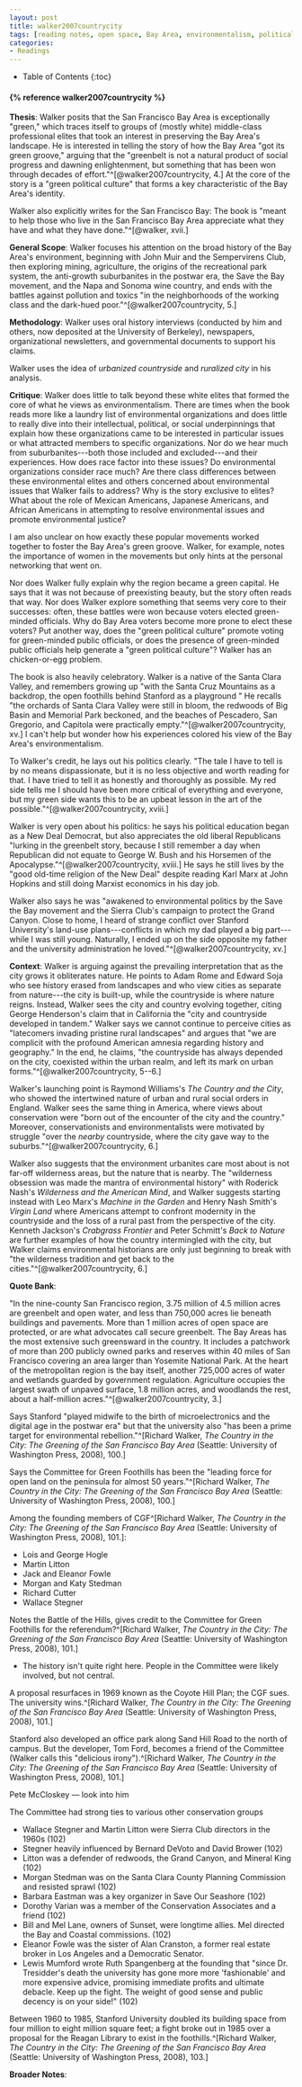 ```yaml
---
layout: post
title: walker2007countrycity
tags: [reading notes, open space, Bay Area, environmentalism, political culture, Stanford University, Committee for Green Foothills, Karl Belser, Wallace Stegner]
categories:
- Readings
---
```

* Table of Contents
{:toc}

<h4>{% reference walker2007countrycity %}</h4>

**Thesis**: Walker posits that the San Francisco Bay Area is exceptionally
"green," which traces itself to groups of (mostly white) middle-class
professional elites that took an interest in preserving the Bay Area's
landscape. He is interested in telling the story of how the Bay Area "got its
green groove," arguing that the "greenbelt is not a natural product of social
progress and dawning enlightenment, but something that has been won through
decades of effort."^[@walker2007countrycity, 4.] At the core of the story is a
"green political culture" that forms a key characteristic of the Bay Area's
identity.

Walker also explicitly writes for the San Francisco Bay: The book is "meant to
help those who live in the San Francisco Bay Area appreciate what they have
and what they have done."^[@walker, xvii.]

**General Scope**: Walker focuses his attention on the broad history of the
Bay Area's environment, beginning with John Muir and the Sempervirens Club,
then exploring mining, agriculture, the origins of the recreational park
system, the anti-growth suburbanites in the postwar era, the Save the Bay
movement, and the Napa and Sonoma wine country, and ends with the battles
against pollution and toxics "in the neighborhoods of the working class and
the dark-hued poor."^[@walker2007countrycity, 5.]

**Methodology**: Walker uses oral history interviews (conducted by him and
others, now deposited at the University of Berkeley), newspapers,
organizational newsletters, and governmental documents to support his claims.

Walker uses the idea of *urbanized countryside* and *ruralized city* in his
analysis.

**Critique**: Walker does little to talk beyond these white elites that formed
the core of what he views as environmentalism. There are times when the book
reads more like a laundry list of environmental organizations and does little
to really dive into their intellectual, political, or social underpinnings
that explain how these organizations came to be interested in particular
issues or what attracted members to specific organizations. Nor do we hear
much from suburbanites---both those included and excluded---and their
experiences. How does race factor into these issues? Do environmental
organizations consider race much? Are there class differences between these
environmental elites and others concerned about environmental issues that
Walker fails to address? Why is the story exclusive to elites? What about the
role of Mexican Americans, Japanese Americans, and African Americans in
attempting to resolve environmental issues and promote environmental justice?

I am also unclear on how exactly these popular movements worked together to
foster the Bay Area's green groove. Walker, for example, notes the importance
of women in the movements but only hints at the personal networking that went
on.

Nor does Walker fully explain why the region became a green capital. He says
that it was not because of preexisting beauty, but the story often reads that
way. Nor does Walker explore something that seems very core to their
successes: often, these battles were won because voters elected green-minded
officials. Why do Bay Area voters become more prone to elect these voters? Put
another way, does the "green political culture" promote voting for
green-minded public officials, or does the presence of green-minded public
officials help generate a "green political culture"? Walker has an
chicken-or-egg problem.

The book is also heavily celebratory. Walker is a native of the Santa Clara
Valley, and remembers growing up "with the Santa Cruz Mountains as a backdrop,
the open foothills behind Stanford as a playground " He recalls "the orchards
of Santa Clara Valley were still in bloom, the redwoods of Big Basin and
Memorial Park beckoned, and the beaches of Pescadero, San Gregorio, and
Capitola were practically empty."^[@walker2007countrycity, xv.] I can't help
but wonder how his experiences colored his view of the Bay Area's
environmentalism.

To Walker's credit, he lays out his politics clearly. "The tale I have to tell
is by no means dispassionate, but it is no less objective and worth reading
for that. I have tried to tell it as honestly and thoroughly as possible. My
red side tells me I should have been more critical of everything and everyone,
but my green side wants this to be an upbeat lesson in the art of the
possible."^[@walker2007countrycity, xviii.]

Walker is very open about his politics: he says his political education began
as a New Deal Democrat, but also appreciates the old liberal Republicans
"lurking in the greenbelt story, because I still remember a day when
Republican did not equate to George W. Bush and his Horsemen of the
Apocalypse."^[@walker2007countrycity, xviii.] He says he still lives by the
"good old-time religion of the New Deal" despite reading Karl Marx at John
Hopkins and still doing Marxist economics in his day job.

Walker also says he was "awakened to environmental politics by the Save the
Bay movement and the Sierra Club's campaign to protect the Grand Canyon. Close
to home, I heard of strange conflict over Stanford University's land-use
plans---conflicts in which my dad played a big part---while I was still young.
Naturally, I ended up on the side opposite my father and the university
administration he loved."^[@walker2007countrycity, xv.]

**Context**: Walker is arguing against the prevailing interpretation that as
the city grows it obliterates nature. He points to Adam Rome and Edward Soja
who see history erased from landscapes and who view cities as separate from
nature---the city is built-up, while the countryside is where nature reigns.
Instead, Walker sees the city and country evolving together, citing George
Henderson's claim that in California the "city and countryside developed in
tandem." Walker says we cannot continue to perceive cities as "latecomers
invading pristine rural landscapes" and argues that "we are complicit with the
profound American amnesia regarding history and geography." In the end, he
claims, "the countryside has always depended on the city, coexisted within the
urban realm, and left its mark on urban forms."^[@walker2007countrycity,
5--6.]

Walker's launching point is Raymond Williams's *The Country and the City*, who
showed the intertwined nature of urban and rural social orders in England.
Walker sees the same thing in America, where views about conservation were
"born out of the encounter of the city and the country." Moreover,
conservationists and environmentalists were motivated by struggle "over the
*nearby* countryside, where the city gave way to the
suburbs."^[@walker2007countrycity, 6.]

Walker also suggests that the environment urbanites care most about is not
far-off wilderness areas, but the nature that is nearby. The "wilderness
obsession was made the mantra of environmental history" with Roderick Nash's
*Wilderness and the American Mind*, and Walker suggests starting instead with
Leo Marx's *Machine in the Garden* and Henry Nash Smith's *Virgin Land* where
Americans attempt to confront modernity in the countryside and the loss of a
rural past from the perspective of the city. Kenneth Jackson's *Crabgrass
Frontier* and Peter Schmitt's *Back to Nature* are further examples of how the
country intermingled with the city, but Walker claims environmental historians
are only just beginning to break with "the wilderness tradition and get back
to the cities."^[@walker2007countrycity, 6.]

**Quote Bank**:

"In the nine-county San Francisco region, 3.75 million of 4.5 million acres
are greenbelt and open water, and less than 750,000 acres lie beneath
buildings and pavements. More than 1 million acres of open space are
protected, or are what advocates call secure greenbelt. The Bay Areas has the
most extensive such greensward in the country. It includes a patchwork of more
than 200 publicly owned parks and reserves within 40 miles of San Francisco
covering an area larger than Yosemite National Park. At the heart of the
metropolitan region is the bay itself, another 725,000 acres of water and
wetlands guarded by government regulation. Agriculture occupies the largest
swath of unpaved surface, 1.8 million acres, and woodlands the rest, about a
half-million acres."^[@walker2007countrycity, 3.]

Says Stanford "played midwife to the birth of microelectronics and the digital
age in the postwar era" but that the university also "has been a prime target
for environmental rebellion."^[Richard Walker, *The Country in the City: The
Greening of the San Francisco Bay Area* (Seattle: University of Washington
Press, 2008), 100.]

Says the Committee for Green Foothills has been the "leading force for open
land on the peninsula for almost 50 years."^[Richard Walker, *The Country in
the City: The Greening of the San Francisco Bay Area* (Seattle: University of
Washington Press, 2008), 100.]


Among the founding members of CGF^[Richard Walker, *The Country in the City: The
Greening of the San Francisco Bay Area* (Seattle: University of Washington
Press, 2008), 101.]:

* Lois and George Hogle
* Martin Litton
* Jack and Eleanor Fowle
* Morgan and Katy Stedman
* Richard Cutter
* Wallace Stegner

Notes the Battle of the Hills, gives credit to the Committee for Green
Foothills for the referendum?^[Richard Walker, *The Country in the City: The
Greening of the San Francisco Bay Area* (Seattle: University of Washington
Press, 2008), 101.]

* The history isn't quite right here. People in the Committee were likely
involved, but not central.

A proposal resurfaces in 1969 known as the Coyote Hill Plan; the CGF sues. The
university wins.^[Richard Walker, *The Country in the City: The Greening of
the San Francisco Bay Area* (Seattle: University of Washington Press, 2008),
101.]

Stanford also developed an office park along Sand Hill Road to the north of
campus. But the developer, Tom Ford, becomes a friend of the Committee (Walker
calls this "delicious irony").^[Richard Walker, *The Country in the City: The
Greening of the San Francisco Bay Area* (Seattle: University of Washington
Press, 2008), 101.]


Pete McCloskey — look into him

The Committee had strong ties to various other conservation groups

* Wallace Stegner and Martin Litton were Sierra Club directors in the 1960s
(102)
* Stegner heavily influenced by Bernard DeVoto and David Brower (102)
* Litton was a defender of redwoods, the Grand Canyon, and Mineral King (102)
* Morgan Stedman was on the Santa Clara County Planning Commission and
resisted sprawl (102)
* Barbara Eastman was a key organizer in Save Our Seashore (102)
* Dorothy Varian was a member of the Conservation Associates and a friend
(102)
* Bill and Mel Lane, owners of Sunset, were longtime allies. Mel directed the
Bay and Coastal commissions. (102)
* Eleanor Fowle was the sister of Alan Cranston, a former real estate broker
in Los Angeles and a Democratic Senator.
* Lewis Mumford wrote Ruth Spangenberg at the founding that "since Dr.
Tresidder's death the university has gone more more 'fashionable' and more
expensive advice, promising immediate profits and ultimate debacle. Keep up
the fight. The weight of good sense and public decency is on your side!" (102)

Between 1960 to 1985, Stanford University doubled its building space from four
million to eight million square feet; a fight broke out in 1985 over a
proposal for the Reagan Library to exist in the foothills.^[Richard Walker,
*The Country in the City: The Greening of the San Francisco Bay Area*
(Seattle: University of Washington Press, 2008), 103.]

**Broader Notes**:
